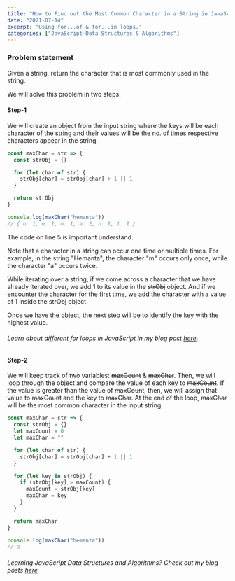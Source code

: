 ```yaml
---
title: "How to Find out the Most Common Character in a String in JavaScript?"
date: "2021-07-14"
excerpt: "Using for...of & for...in loops."
categories: ["JavaScript-Data Structures & Algorithms"]
---
```


### Problem statement

Given a string, return the character that is most commonly used in the string.

We will solve this problem in two steps:

#### Step-1

We will create an object from the input string where the keys will be each character of the string and their values will be the no. of times respective characters appear in the string.

```js {numberLines, 5-5}
const maxChar = str => {
  const strObj = {}

  for (let char of str) {
    strObj[char] = strObj[char] + 1 || 1
  }

  return strObj
}

console.log(maxChar("hemanta"))
// { h: 1, e: 1, m: 1, a: 2, n: 1, t: 1 }
```

The code on line 5 is important understand.

Note that a character in a string can occur one time or multiple times. For example, in the string "Hemanta", the character "m" occurs only once, while the character "a" occurs twice.

While iterating over a string, if we come across a character that we have already iterated over, we add 1 to its value in the ~~strObj~~ object. And if we encounter the character for the first time, we add the character with a value of 1 inside the ~~strObj~~ object.

Once we have the object, the next step will be to identify the key with the highest value.

###### Learn about different for loops in JavaScript in my blog post [here](https://hemanta.io/for-loops-in-javascript/).

#### Step-2

We will keep track of two variables: ~~maxCount~~ & ~~maxChar~~. Then, we will loop through the object and compare the value of each key to ~~maxCount~~. If the value is greater than the value of ~~maxCount~~, then, we will assign that value to ~~maxCount~~ and the key to ~~maxChar~~. At the end of the loop, ~~maxChar~~ will be the most common character in the input string.

```js {numberLines, 3-4, 10-17}
const maxChar = str => {
  const strObj = {}
  let maxCount = 0
  let maxChar = ""

  for (let char of str) {
    strObj[char] = strObj[char] + 1 || 1
  }

  for (let key in strObj) {
    if (strObj[key] > maxCount) {
      maxCount = strObj[key]
      maxChar = key
    }
  }

  return maxChar
}

console.log(maxChar("hemanta"))
// a
```

###### Learning JavaScript Data Structures and Algorithms? Check out my blog posts [here](https://hemanta.io/categories/java-script-data-structures-algorithms/)
